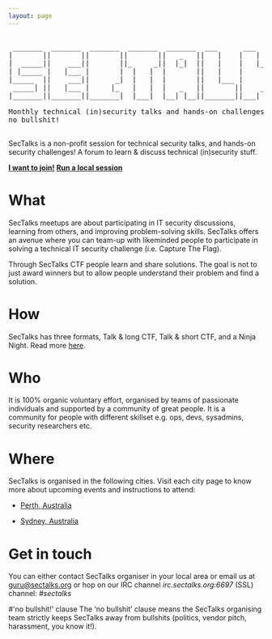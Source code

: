 ```yaml
---
layout: page
---
```


<pre class="logo">  
 _______  _______  _______  _______  _______  ___      ___   _  _______ 
|       ||       ||       ||       ||   _   ||   |    |   | | ||       | 
|  _____||    ___||       ||_     _||  |_|  ||   |    |   |_| ||  _____| 
| |_____ |   |___ |       |  |   |  |       ||   |    |      _|| |_____ 
|_____  ||    ___||      _|  |   |  |       ||   |___ |     |_ |_____  | 
 _____| ||   |___ |     |_   |   |  |   _   ||       ||    _  | _____| | 
|_______||_______||_______|  |___|  |__| |__||_______||___| |_||_______| 

Monthly technical (in)security talks and hands-on challenges,
no bullshit!

</pre>

SecTalks is a non-profit session for technical security talks, 
and hands-on security challenges! A forum to learn & discuss technical 
(in)security stuff. 

<div class="mt3 center">
  <a href="#where" class="button button-blue button-big"><strong>I want to join!</strong></a>
  <a href="{{ site.baseurl }}/yourcity/" class="button button-blue button-big"><strong>Run a local session</strong></a>
</div>

# What
SecTalks meetups are about participating in IT security discussions, learning from others, and improving problem-solving skills. 
SecTalks offers an avenue where you can team-up with likeminded people to participate in solving a technical IT security challenge (i.e. Capture The Flag).

Through SecTalks CTF people learn and share solutions. The goal is not to just award winners but to allow people understand 
their problem and find a solution.

# How

SecTalks has three formats, Talk & long CTF, Talk &
short CTF, and a Ninja Night. Read more [here](./formats).

# Who

It is 100% organic voluntary effort, organised by teams of passionate individuals and supported by
a community of great people. It is a community for people with different skillset e.g. ops, devs, sysadmins, security researchers etc.

# Where

SecTalks is organised in the following cities. Visit each city page to know more about upcoming events
 and instructions to attend:

* [Perth, Australia](./perth)

* [Sydney, Australia](./sydney)

# Get in touch

You can either contact SecTalks organiser in your local area or
email us at [guru@sectalks.org](mailto:guru@sectalks.org) or hop on our IRC channel 
*irc.sectalks.org:6697* (SSL) channel: *#sectalks*


#'no bullshit!' clause
The ‘no bullshit’ clause means the SecTalks organising team strictly keeps
SecTalks away from bullshits (politics, vendor pitch, harassment, you know it!).
